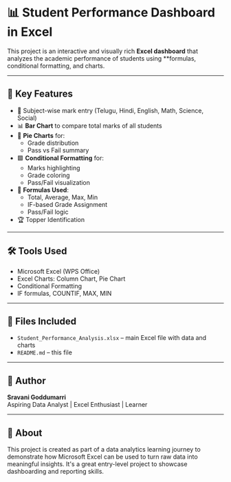 # 📊 Student Performance Dashboard in Excel

This project is an interactive and visually rich **Excel dashboard** that analyzes the academic performance of students using **formulas, conditional formatting, and charts.

---

## 🔧 Key Features

- 🎯 Subject-wise mark entry (Telugu, Hindi, English, Math, Science, Social)
- 📊 **Bar Chart** to compare total marks of all students
- 🥧 **Pie Charts** for:
  - Grade distribution
  - Pass vs Fail summary
- 🟩 **Conditional Formatting** for:
  - Marks highlighting
  - Grade coloring
  - Pass/Fail visualization
- 🧠 **Formulas Used**:
  - Total, Average, Max, Min
  - IF-based Grade Assignment
  - Pass/Fail logic
- 🏆 Topper Identification

---



## 🛠 Tools Used

- Microsoft Excel (WPS Office)
- Excel Charts: Column Chart, Pie Chart
- Conditional Formatting
- IF formulas, COUNTIF, MAX, MIN

---

## 📁 Files Included

- `Student_Performance_Analysis.xlsx` – main Excel file with data and charts
- `README.md` – this file

---

## 🚀 Author

**Sravani Goddumarri**  
Aspiring Data Analyst | Excel Enthusiast | Learner

---

## 📢 About

This project is created as part of a data analytics learning journey to demonstrate how Microsoft Excel can be used to turn raw data into meaningful insights. It's a great entry-level project to showcase dashboarding and reporting skills.

